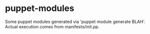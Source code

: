 # puppet-modules
Some puppet modules generated via 'puppet module generate BLAH'. Actual execution comes from manifests/init.pp.
